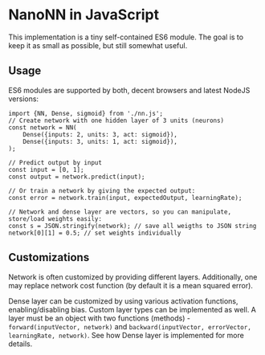 # NanoNN in JavaScript

This implementation is a tiny self-contained ES6 module. The goal is to keep it as small as possible, but still somewhat useful.

## Usage

ES6 modules are supported by both, decent browsers and latest NodeJS versions:

```
import {NN, Dense, sigmoid} from './nn.js';
// Create network with one hidden layer of 3 units (neurons)
const network = NN(
	Dense({inputs: 2, units: 3, act: sigmoid}),
	Dense({inputs: 3, units: 1, act: sigmoid}),
);

// Predict output by input
const input = [0, 1];
const output = network.predict(input);

// Or train a network by giving the expected output:
const error = network.train(input, expectedOutput, learningRate);

// Network and dense layer are vectors, so you can manipulate, store/load weights easily:
const s = JSON.stringify(network); // save all weigths to JSON string
network[0][1] = 0.5; // set weights individually
```

## Customizations

Network is often customized by providing different layers. Additionally, one may replace network cost function (by default it is a mean squared error). 

Dense layer can be customized by using various activation functions, enabling/disabling bias. Custom layer types can be implemented as well. A layer must be an object with two functions (methods) - `forward(inputVector, network)` and `backward(inputVector, errorVector, learningRate, network)`. See how Dense layer is implemented for more details.
